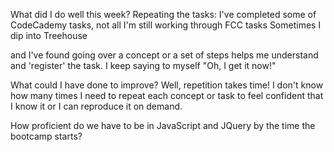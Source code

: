 What did I do well this week?
Repeating the tasks:
I've completed some of CodeCademy tasks, not all
I'm still working through FCC tasks
Sometimes I dip into Treehouse

and I've found going over a concept or a set of steps helps me understand and 'register' the task. I keep saying to myself "Oh, I get it now!"

What could I have done to improve?
Well, repetition takes time! I don't know how many times I need to repeat each concept or task to feel confident that I know it or I can reproduce it on demand.

How proficient do we have to be in JavaScript and JQuery by the time the bootcamp starts?